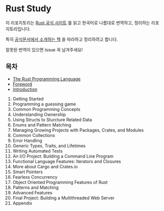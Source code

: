 # Rust Study 

이 리포지토리는 [Rust 공식 사이트](https://www.rust-lang.org/learn) 를 읽고 한국어로 나름대로 번역하고, 정리하는 리포지토리입니다. 

특히 [공식문서에서 소개하는 책](https://doc.rust-lang.org/book/) 을 따라하고 정리하려고 합니다. 

잘못된 번역이 있으면 Issue 꼭 남겨주세요!


## 목차
- [The Rust Programming Language](./Chapter/TheRust.md)
- [Foreword](./Chapter/Foreword.md)
- [Introduction](./Chapter/Introduction.md)
1. Getting Started
2. Programming a guessing game
3. Common Programming Concepts
4. Understanding Ownership
5. Using Structs to Sturcture Related Data
6. Enums and Pattern Matching
7. Managing Growing Projects with Packages, Crates, and Modules
8. Common Collections
9. Error Handling
10. Generic Types, Traits, and Lifetimes
11. Writing Automated Tests
12. An I/O Project: Building a Command Line Program
13. Functional Language Features: Iterators and Closures
14. More about Cargo and Crates.io
15. Smart Pointers
16. Fearless Concurrency
17. Object Oriented Programming Features of Rust
18. Patterns and Matching
19. Advanced Features
20. Final Project: Building a Multithreaded Web Server
21. Appendix